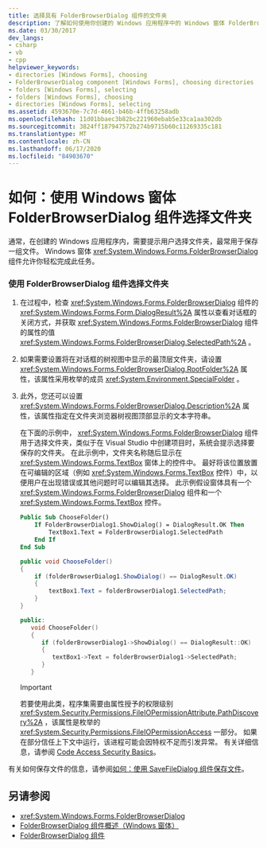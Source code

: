 ```yaml
---
title: 选择具有 FolderBrowserDialog 组件的文件夹
description: 了解如何使用你创建的 Windows 应用程序中的 Windows 窗体 FolderBrowserDialog 组件来提示用户选择文件夹。
ms.date: 03/30/2017
dev_langs:
- csharp
- vb
- cpp
helpviewer_keywords:
- directories [Windows Forms], choosing
- FolderBrowserDialog component [Windows Forms], choosing directories
- folders [Windows Forms], selecting
- folders [Windows Forms], choosing
- directories [Windows Forms], selecting
ms.assetid: 4593670e-7c7d-4661-b46b-4ffb63258adb
ms.openlocfilehash: 11d01bbaec3b82bc221960ebab5e33ca1aa302db
ms.sourcegitcommit: 3824ff187947572b274b9715b60c11269335c181
ms.translationtype: MT
ms.contentlocale: zh-CN
ms.lasthandoff: 06/17/2020
ms.locfileid: "84903670"
---
```

# <a name="how-to-choose-folders-with-the-windows-forms-folderbrowserdialog-component"></a>如何：使用 Windows 窗体 FolderBrowserDialog 组件选择文件夹

通常，在创建的 Windows 应用程序内，需要提示用户选择文件夹，最常用于保存一组文件。 Windows 窗体 <xref:System.Windows.Forms.FolderBrowserDialog> 组件允许你轻松完成此任务。

### <a name="to-choose-folders-with-the-folderbrowserdialog-component"></a>使用 FolderBrowserDialog 组件选择文件夹

1. 在过程中，检查 <xref:System.Windows.Forms.FolderBrowserDialog> 组件的 <xref:System.Windows.Forms.Form.DialogResult%2A> 属性以查看对话框的关闭方式，并获取 <xref:System.Windows.Forms.FolderBrowserDialog> 组件的属性的值 <xref:System.Windows.Forms.FolderBrowserDialog.SelectedPath%2A> 。

2. 如果需要设置将在对话框的树视图中显示的最顶层文件夹，请设置 <xref:System.Windows.Forms.FolderBrowserDialog.RootFolder%2A> 属性，该属性采用枚举的成员 <xref:System.Environment.SpecialFolder> 。

3. 此外，您还可以设置 <xref:System.Windows.Forms.FolderBrowserDialog.Description%2A> 属性，该属性指定在文件夹浏览器树视图顶部显示的文本字符串。

    在下面的示例中， <xref:System.Windows.Forms.FolderBrowserDialog> 组件用于选择文件夹，类似于在 Visual Studio 中创建项目时，系统会提示选择要保存的文件夹。 在此示例中，文件夹名称随后显示在 <xref:System.Windows.Forms.TextBox> 窗体上的控件中。 最好将该位置放置在可编辑的区域（例如 <xref:System.Windows.Forms.TextBox> 控件）中，以便用户在出现错误或其他问题时可以编辑其选择。 此示例假设窗体具有一个 <xref:System.Windows.Forms.FolderBrowserDialog> 组件和一个 <xref:System.Windows.Forms.TextBox> 控件。

    ```vb
    Public Sub ChooseFolder()
        If FolderBrowserDialog1.ShowDialog() = DialogResult.OK Then
            TextBox1.Text = FolderBrowserDialog1.SelectedPath
        End If
    End Sub
    ```

    ```csharp
    public void ChooseFolder()
    {
        if (folderBrowserDialog1.ShowDialog() == DialogResult.OK)
        {
            textBox1.Text = folderBrowserDialog1.SelectedPath;
        }
    }
    ```

    ```cpp
    public:
       void ChooseFolder()
       {
          if (folderBrowserDialog1->ShowDialog() == DialogResult::OK)
          {
             textBox1->Text = folderBrowserDialog1->SelectedPath;
          }
       }
    ```

    > [!IMPORTANT]
    > 若要使用此类，程序集需要由属性授予的权限级别 <xref:System.Security.Permissions.FileIOPermissionAttribute.PathDiscovery%2A> ，该属性是枚举的 <xref:System.Security.Permissions.FileIOPermissionAccess> 一部分。 如果在部分信任上下文中运行，该进程可能会因特权不足而引发异常。 有关详细信息，请参阅 [Code Access Security Basics](../../misc/code-access-security-basics.md)。

有关如何保存文件的信息，请参阅[如何：使用 SaveFileDialog 组件保存文件](how-to-save-files-using-the-savefiledialog-component.md)。

## <a name="see-also"></a>另请参阅

- <xref:System.Windows.Forms.FolderBrowserDialog>
- [FolderBrowserDialog 组件概述（Windows 窗体）](folderbrowserdialog-component-overview-windows-forms.md)
- [FolderBrowserDialog 组件](folderbrowserdialog-component-windows-forms.md)
